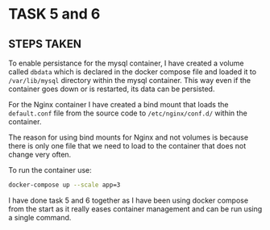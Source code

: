 # TASK 5 and 6

## STEPS TAKEN

To enable persistance for the mysql container, I have created a volume called `dbdata` which is declared in the docker compose file and loaded it to `/var/lib/mysql` directory within the mysql container. This way even if the container goes down or is restarted, its data can be persisted.

For the Nginx container I have created a bind mount that loads the `default.conf` file from the source code to `/etc/nginx/conf.d/` within the container.

The reason for using bind mounts for Nginx and not volumes is because there is only one file that we need to load to the container that does not change very often.

To run the container use:

```bash
docker-compose up --scale app=3
```

I have done task 5 and 6 together as I have been using docker compose from the start as it really eases container management and can be run using a single command.